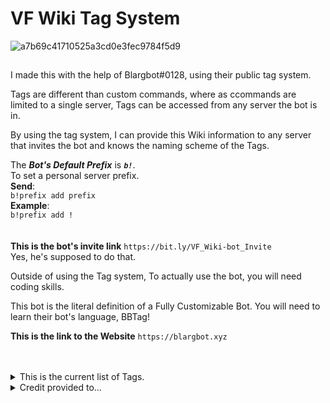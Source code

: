# VF Wiki Tag System 

![a7b69c41710525a3cd0e3fec9784f5d9](https://user-images.githubusercontent.com/66041755/214806929-c93a9c4f-3be4-46ee-890e-5bd6f2188f24.png)

## 

I made this with the help of Blargbot#0128, using their public tag system.

Tags are different than custom commands, where as ccommands are limited to a single server, Tags can be accessed from any server the bot is in.

By using the tag system, I can provide this Wiki information to any server that invites the bot and knows the naming scheme of the Tags.

The ***Bot's Default Prefix*** is ***`b!`***.<br>
To set a personal server prefix. 
<br>**Send**:<br>```b!prefix add prefix``` <br>**Example**:<br>
```b!prefix add !```
<br><br><br>
__**This is the bot's invite link**__
```https://bit.ly/VF_Wiki-bot_Invite```<br>Yes, he's supposed to do that. 

Outside of using the Tag system, To actually use the bot, you will need coding skills.

This bot is the literal definition of a Fully Customizable Bot.
You will need to learn their bot's language, BBTag!

__**This is the link to the Website**__ 
```https://blargbot.xyz```
<br><br><br>

<details>
  <summary>This is the current list of Tags.</summary>
  <p 
• vf-badges<br>
• vf-boats<br>
• vf-charms<br>
• vf-clans<br>
• vf-pets<br>
• vf-fishinfo, vf-fish1-6<br>
• vf-rodinfo, vf-rods1-6
  </p> 
</details>

<details>
 <summary>Credit provided to...</summary>

<details>
 <summary>Colossus#0069 for....<summary> 
 <p>
• vf-fish1-6,<br>• vf-rods1-6,<br>• vf-boats,<br>• vf-charms 
 </p>
</details>


<details>
Bob had a baby, it's a boy
</details>
